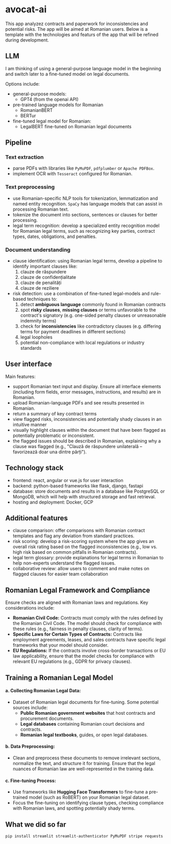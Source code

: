 # avocat-ai
This app analyzez contracts and paperwork for inconsistencies and potential risks. The app will be aimed at Romanian users. Below is a template with the technologies and featurs of the app that will be refined during development.

## LLM
I am thinking of using a general-purpose language model in the beginning and switch later to a fine-tuned model on legal documents.

Options include:
- general-purpose models:
    - GPT4 (from the openai API)
- pre-trained language models for Romanian
    - RomanianBERT
    - BERTur
- fine-tuned legal model for Romanian:
    - LegalBERT fine-tuned on Romanian legal documents

## Pipeline
### Text extraction
- parse PDFs with libraries like `PyMuPDF`, `pdfplumber` or `Apache PDFBox`.
- implement OCR with `Tesseract` configured for Romanian.

### Text preprocessing
- use Romanian-specific NLP tools for tokenization, lemmatization and named entity recognition. `SpaCy` has language models that can assist in processing Romanian text.
- tokenize the document into sections, sentences or clauses for better processing.
- legal term recognition: develop a specialized entity recognition model for Romanian legal terms, such as recognizing key parties, contract types, dates, obligations, and penalties.

### Document understanding
- clause identification: using Romanian legal terms, develop a pipeline to identify important clauses like:
    1. clauze de răspundere
    2. clauze de confidențialitate
    3. clauze de penalități
    4. clauze de reziliere
- risk detection: use a combination of fine-tuned legal-models and rule-based techniques to:
    1. detect **ambiguous language** commonly found in Romanian contracts
    2. spot **risky clauses**, **missing clauses** or terms unfavorable to the contract's signatory (e.g. one-sided penalty clauses or unreasonable indemnity terms)
    3. check for **inconsistencies** like contradictory clauses (e.g. differing terms for payment deadlines in different sections)
    4. legal loopholes
    5. potential non-compliance with local regulations or industry standards

## User interface
Main features:
- support Romanian text input and display. Ensure all interface elements (including form fields, error messages, instructions, and results) are in Romanian.
- upload Romanian-language PDFs and see results presented in Romanian.
- return a summary of key contract terms
- view flagged risks, inconsistencies and potentially shady clauses in an intuitive manner
- visually highlight clauses within the document that have been flagged as potentially problematic or inconsistent.
- the flagged issues should be described in Romanian, explaining why a clause was flagged (e.g., "Clauză de răspundere unilaterală – favorizează doar una dintre părți").

## Technology stack
- frontend: react, angular or vue.js for user interaction
- backend: python-based frameworks like flask, django, fastapi
- database: store documents and results in a database like PostgreSQL or MongoDB, which will help with structured storage and fast retrieval.
- hosting and deployment: Docker, GCP

## Additional features
- clause comparison: offer comparisons with Romanian contract templates and flag any deviation from standard practices.
- risk scoring: develop a risk-scoring system where the app gives an overall risk rating based on the flagged inconsistencies (e.g., low vs. high risk based on common pitfalls in Romanian contracts).
- legal term glossary: provide explanations for legal terms in Romanian to help non-experts understand the flagged issues.
- collaborative review: allow users to comment and make notes on flagged clauses for easier team collaboration

## **Romanian Legal Framework and Compliance**

Ensure checks are aligned with Romanian laws and regulations. Key considerations include:

- **Romanian Civil Code:** Contracts must comply with the rules defined by the Romanian Civil Code. The model should check for compliance with these rules (e.g., fairness in penalty clauses, clarity of terms).
- **Specific Laws for Certain Types of Contracts:** Contracts like employment agreements, leases, and sales contracts have specific legal frameworks that your model should consider.
- **EU Regulations:** If the contracts involve cross-border transactions or EU law applicability, ensure that the model checks for compliance with relevant EU regulations (e.g., GDPR for privacy clauses).


## **Training a Romanian Legal Model**

#### a. **Collecting Romanian Legal Data:**
   - Dataset of Romanian legal documents for fine-tuning. Some potential sources include:
     - **Public Romanian government websites** that host contracts and procurement documents.
     - **Legal databases** containing Romanian court decisions and contracts.
     - **Romanian legal textbooks**, guides, or open legal databases.

#### b. **Data Preprocessing:**
   - Clean and preprocess these documents to remove irrelevant sections, normalize the text, and structure it for training. Ensure that the legal nuances of Romanian law are well-represented in the training data.

#### c. **Fine-tuning Process:**
   - Use frameworks like **Hugging Face Transformers** to fine-tune a pre-trained model (such as RoBERT) on your Romanian legal dataset.
   - Focus the fine-tuning on identifying clause types, checking compliance with Romanian laws, and spotting potentially shady terms.

## What we did so far
```
pip install streamlit streamlit-authenticator PyMuPDF stripe requests
```
